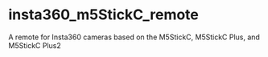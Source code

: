 # insta360_m5StickC_remote
A remote for Insta360 cameras based on the M5StickC, M5StickC Plus, and M5StickC Plus2
